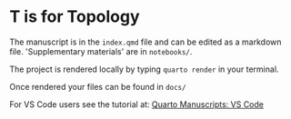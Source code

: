# T is for Topology

The manuscript is in the `index.qmd` file and can be edited as a markdown
file. 'Supplementary materials' are in `notebooks/`.

The project is rendered locally by typing `quarto render` in your terminal. 

Once rendered your files can be found in `docs/`

For VS Code users see the tutorial at: [Quarto Manuscripts: VS Code](https://quarto.org/docs/manuscripts/authoring/vscode.html)

